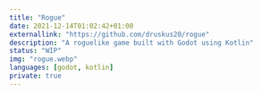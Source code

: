 ```yaml
---
title: "Rogue"
date: 2021-12-14T01:02:42+01:00
externallink: "https://github.com/druskus20/rogue" 
description: "A roguelike game built with Godot using Kotlin"
status: "WIP"
img: "rogue.webp"
languages: [godot, kotlin]
private: true
---
```


